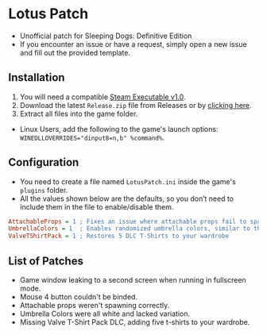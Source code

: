 # Lotus Patch
- Unofficial patch for Sleeping Dogs: Definitive Edition
- If you encounter an issue or have a request, simply open a new issue and fill out the provided template.

## Installation
1. You will need a compatible [Steam Executable v1.0](https://mega.nz/file/fK5SWARD#1fAWkxAHaKCIMDaJ5XAQKvjs6gK4RCQo5ZlvvtHWtVw). 
2. Download the latest `Release.zip` file from Releases or by [clicking here](https://github.com/SDModding/LotusPatch/releases/latest/download/Release.zip).
3. Extract all files into the game folder.
- Linux Users, add the following to the game's launch options: `WINEDLLOVERRIDES="dinput8=n,b" %command%`.

## Configuration
- You need to create a file named `LotusPatch.ini` inside the game's `plugins` folder.
- All the values shown below are the defaults, so you don’t need to include them in the file to enable/disable them.
```ini
AttachableProps = 1 ; Fixes an issue where attachable props fail to spawn properly.
UmbrellaColors = 1  ; Enables randomized umbrella colors, similar to the original version.
ValveTShirtPack = 1 ; Restores 5 DLC T-Shirts to your wardrobe
```

## List of Patches
- Game window leaking to a second screen when running in fullscreen mode.
- Mouse 4 button couldn't be binded.
- Attachable props weren't spawning correctly.
- Umbrella Colors were all white and lacked variation.
- Missing Valve T-Shirt Pack DLC, adding five t-shirts to your wardrobe.